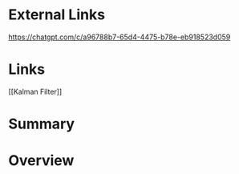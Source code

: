 
# External Links

https://chatgpt.com/c/a96788b7-65d4-4475-b78e-eb918523d059

# Links

[[Kalman Filter]]

# Summary


# Overview

